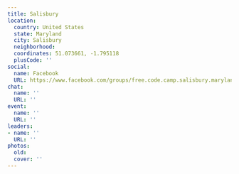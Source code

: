 ```yaml
---
title: Salisbury
location:
  country: United States
  state: Maryland
  city: Salisbury
  neighborhood: 
  coordinates: 51.073661, -1.795118
  plusCode: ''
social:
  name: Facebook
  URL: https://www.facebook.com/groups/free.code.camp.salisbury.maryland
chat:
  name: ''
  URL: ''
event:
  name: ''
  URL: ''
leaders:
- name: ''
  URL: ''
photos:
  old: 
  cover: ''
---
```

